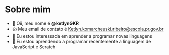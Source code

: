 # Sobre mim

- 👋 Oii, meu nome é **@ketlynGKR**
- 👍 Meu email de contato é Ketlyn.komarcheuski.ribeiro@escola.pr.gov.br
- 👀 Eu estou interessada em aprender a programar novas linguagens
- 🌱 Eu estou aprendendo a programar recentemente a linguagem de JavaScript e Scratch
